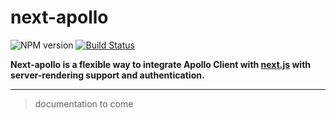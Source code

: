 # next-apollo

![NPM version](https://img.shields.io/npm/v/next.svg)
[![Build Status](https://travis-ci.org/pierrecabriere/next-apollo.svg?branch=master)](https://travis-ci.org/pierrecabriere/next-apollo)

**Next-apollo is a flexible way to integrate Apollo Client with [next.js](https://github.com/zeit/next.js) with server-rendering support and authentication.**

---

> documentation to come